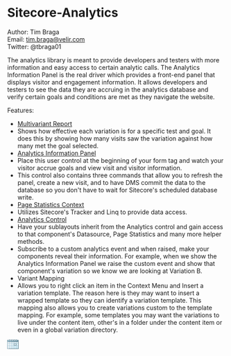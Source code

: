 Sitecore-Analytics
==================

Author: Tim Braga
<br/>Email: tim.braga@velir.com
<br/>Twitter: @tbraga01

The analytics library is meant to provide developers and testers with more information and easy access to certain analytic calls.  The Analytics Information Panel is the real driver which provides a front-end panel that displays visitor and engagement information.  It allows developers and testers to see the data they are accruing in the analytics database and verify certain goals and conditions are met as they navigate the website.

Features:

* <a href="https://github.com/Velir/Sitecore-Analytics/blob/master/Sitecore.SharedSource.Analytics/Website/Sitecore%20Modules/Shell/Analytics/Images/report.png?raw=true">Multivariant Report</a>
 * Shows how effective each variation is for a specific test and goal.  It does this by showing how many visits saw the variation against how many met the goal selected. 
* <a href="https://github.com/Velir/Sitecore-Analytics/blob/master/Sitecore.SharedSource.Analytics/Website/Sitecore%20Modules/Shell/Analytics/Images/informationPanel.png?raw=true">Analytics Information Panel</a>
 * Place this user control at the beginning of your form tag and watch your visitor accrue goals and view visit and visitor information.
 * This control also contains three commands that allow you to refresh the panel, create a new visit, and to have DMS commit the data to the database so you don't have to wait for Sitecore's scheduled database write.
* <a href="https://github.com/Velir/Sitecore-Analytics/blob/master/Sitecore.SharedSource.Analytics/Context/PageStatistics/PageStatisticsContext.cs">Page Statistics Context</a>
 * Utilizes Sitecore's Tracker and Linq to provide data access.
* <a href="https://github.com/Velir/Sitecore-Analytics/blob/master/Sitecore.SharedSource.Analytics/Controls/AnalyticsControl.cs">Analytics Control</a>
 * Have your sublayouts inherit from the Analytics control and gain access to that component's Datasource, Page Statistics and many more helper methods.
 * Subscribe to a custom analytics event and when raised, make your components reveal their information.  For example, when we show the Analytics Information Panel we raise the custom event and show that component's variation so we know we are looking at Variation B.
* Variant Mapping
 * Allows you to right click an item in the Context Menu and Insert a variation template.  The reason here is they may want to insert a wrapped template so they can identify a variation template.  This mapping also allows you to create variations custom to the template mapping.  For example, some templates you may want the variations to live under the content item, other's in a folder under the content item or even in a global variation directory.

<img src="https://github.com/Velir/Sitecore-Analytics/blob/master/Sitecore.SharedSource.Analytics/Website/Sitecore%20Modules/Shell/Analytics/Images/calendar.gif?raw=true" />